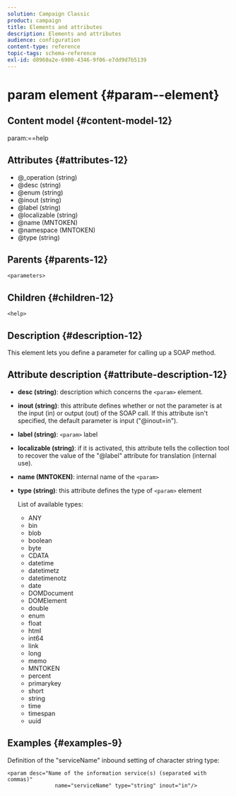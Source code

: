 ```yaml
---
solution: Campaign Classic
product: campaign
title: Elements and attributes
description: Elements and attributes
audience: configuration
content-type: reference
topic-tags: schema-reference
exl-id: d8960a2e-6900-4346-9f06-e7dd9d7b5139
---
```

# param element {#param--element}

## Content model {#content-model-12}

param:==help

## Attributes {#attributes-12}

* @_operation (string)
* @desc (string)
* @enum (string)
* @inout (string)
* @label (string)
* @localizable (string)
* @name (MNTOKEN)
* @namespace (MNTOKEN)
* @type (string)

## Parents {#parents-12}

`<parameters>`

## Children {#children-12}

`<help>`

## Description {#description-12}

This element lets you define a parameter for calling up a SOAP method.

## Attribute description {#attribute-description-12}

* **desc (string)**: description which concerns the `<param>` element.
* **inout (string)**: this attribute defines whether or not the parameter is at the input (in) or output (out) of the SOAP call. If this attribute isn't specified, the default parameter is input ("@inout=in").
* **label (string)**: `<param>` label 
* **localizable (string)**: if it is activated, this attribute tells the collection tool to recover the value of the "@label" attribute for translation (internal use).
* **name (MNTOKEN)**: internal name of the `<param>` 
* **type (string)**: this attribute defines the type of `<param>` element

  List of available types:

    * ANY
    * bin
    * blob
    * boolean
    * byte
    * CDATA
    * datetime
    * datetimetz
    * datetimenotz
    * date
    * DOMDocument
    * DOMElement
    * double
    * enum
    * float
    * html
    * int64
    * link
    * long
    * memo
    * MNTOKEN
    * percent
    * primarykey
    * short
    * string
    * time
    * timespan
    * uuid

## Examples {#examples-9}

Definition of the "serviceName" inbound setting of character string type:

```
<param desc="Name of the information service(s) (separated with commas)"
               name="serviceName" type="string" inout="in"/>
```
